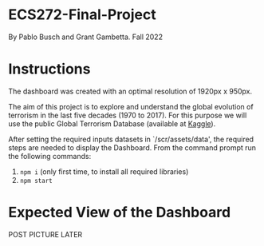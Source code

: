 # ECS272-Final-Project
By Pablo Busch and Grant Gambetta. Fall 2022

# Instructions

The dashboard was created with an optimal resolution of 1920px x 950px. 

The aim of this project is to explore and understand the global evolution of terrorism in the last five decades (1970 to 2017). For this purpose we will use the public Global Terrorism Database (available at [Kaggle](https://www.kaggle.com/datasets/START-UMD/gtd)).

After setting the required inputs datasets in `/scr/assets/data', the required steps are needed to display the Dashboard. From the command prompt run the following commands:

1. `npm i` (only first time, to install all required libraries)
3. `npm start`

# Expected View of the Dashboard

POST PICTURE LATER

